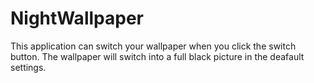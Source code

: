 # NightWallpaper
This application can switch your wallpaper when you click the switch button. The wallpaper will switch into a full black picture in the deafault settings.
